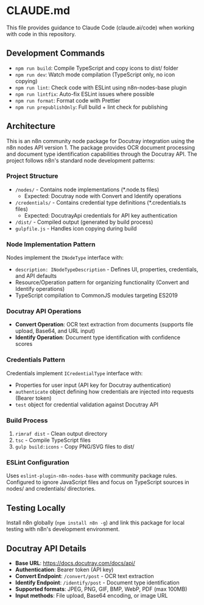 # CLAUDE.md

This file provides guidance to Claude Code (claude.ai/code) when working with code in this repository.

## Development Commands

- `npm run build`: Compile TypeScript and copy icons to dist/ folder
- `npm run dev`: Watch mode compilation (TypeScript only, no icon copying)
- `npm run lint`: Check code with ESLint using n8n-nodes-base plugin
- `npm run lintfix`: Auto-fix ESLint issues where possible
- `npm run format`: Format code with Prettier
- `npm run prepublishOnly`: Full build + lint check for publishing

## Architecture

This is an n8n community node package for Docutray integration using the n8n nodes API version 1. The package provides OCR document processing and document type identification capabilities through the Docutray API. The project follows n8n's standard node development patterns:

### Project Structure
- `/nodes/` - Contains node implementations (*.node.ts files)
  - Expected: Docutray node with Convert and Identify operations
- `/credentials/` - Contains credential type definitions (*.credentials.ts files)
  - Expected: DocutrayApi credentials for API key authentication
- `/dist/` - Compiled output (generated by build process)
- `gulpfile.js` - Handles icon copying during build

### Node Implementation Pattern
Nodes implement the `INodeType` interface with:
- `description: INodeTypeDescription` - Defines UI, properties, credentials, and API defaults
- Resource/Operation pattern for organizing functionality (Convert and Identify operations)
- TypeScript compilation to CommonJS modules targeting ES2019

### Docutray API Operations
- **Convert Operation**: OCR text extraction from documents (supports file upload, Base64, and URL input)
- **Identify Operation**: Document type identification with confidence scores

### Credentials Pattern
Credentials implement `ICredentialType` interface with:
- Properties for user input (API key for Docutray authentication)
- `authenticate` object defining how credentials are injected into requests (Bearer token)
- `test` object for credential validation against Docutray API

### Build Process
1. `rimraf dist` - Clean output directory
2. `tsc` - Compile TypeScript files
3. `gulp build:icons` - Copy PNG/SVG files to dist/

### ESLint Configuration
Uses `eslint-plugin-n8n-nodes-base` with community package rules. Configured to ignore JavaScript files and focus on TypeScript sources in nodes/ and credentials/ directories.

## Testing Locally
Install n8n globally (`npm install n8n -g`) and link this package for local testing with n8n's development environment.

## Docutray API Details
- **Base URL**: https://docs.docutray.com/docs/api/
- **Authentication**: Bearer token (API key)
- **Convert Endpoint**: `/convert/post` - OCR text extraction
- **Identify Endpoint**: `/identify/post` - Document type identification
- **Supported formats**: JPEG, PNG, GIF, BMP, WebP, PDF (max 100MB)
- **Input methods**: File upload, Base64 encoding, or image URL